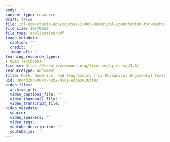 ```yaml
---
body: ''
content_type: resource
draft: false
file: /ol-ocw-studio-app/courses/2-086-numerical-computation-for-mechanical-engineers-spring-2013/mit2_086s13_textbook.pdf
file_size: 19570559
file_type: application/pdf
image_metadata:
  caption: ''
  credit: ''
  image-alt: ''
learning_resource_types:
- Open Textbooks
license: https://creativecommons.org/licenses/by-nc-sa/4.0/
resourcetype: Document
title: Math, Numerics, and Programming (for Mechanical Engineers) Textbook
uid: 30d4d20d-b07c-42b2-b561-edba5030bf9c
video_files:
  archive_url: ''
  video_captions_file: ''
  video_thumbnail_file: ''
  video_transcript_file: ''
video_metadata:
  source: ''
  video_speakers: ''
  video_tags: ''
  youtube_description: ''
  youtube_id: ''
---
```

